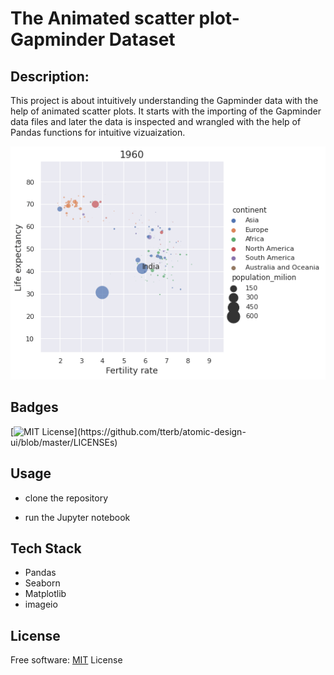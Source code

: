 
# The Animated scatter plot- Gapminder Dataset

## Description:
This project is about intuitively understanding the Gapminder data with the help of animated scatter plots. It starts with the importing of the Gapminder data files and later  the data is inspected and wrangled with the help of Pandas functions for intuitive vizuaization.

<img src= "results/gapminder.gif">

## Badges


[![MIT License](https://img.shields.io/apm/l/atomic-design-ui.svg?)](https://github.com/tterb/atomic-design-ui/blob/master/LICENSEs)

  
## Usage

- clone the repository

- run the Jupyter notebook

  
## Tech Stack
- Pandas
- Seaborn
- Matplotlib
- imageio


## License

Free software: [MIT](https://choosealicense.com/licenses/mit/)
License
  
